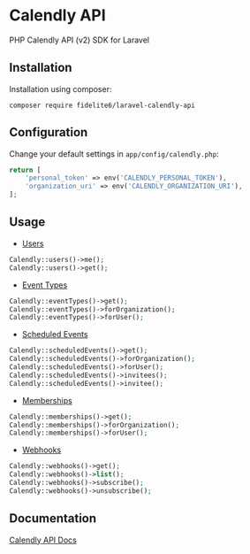 Calendly API
==========

PHP Calendly API (v2) SDK for Laravel

Installation
------------

Installation using composer:

```
composer require fidelite6/laravel-calendly-api
```

Configuration
-------------

Change your default settings in `app/config/calendly.php`:

```php
return [
    'personal_token' => env('CALENDLY_PERSONAL_TOKEN'),
    'organization_uri' => env('CALENDLY_ORGANIZATION_URI'),
];
```

Usage
-----

* [Users](https://developer.calendly.com/api-docs/b3A6Mzk2-get-user)

```php
Calendly::users()->me();
Calendly::users()->get();
```

* [Event Types](https://developer.calendly.com/api-docs/b3A6NTkxNDEz-list-user-s-event-types)

```php
Calendly::eventTypes()->get();
Calendly::eventTypes()->forOrganization();
Calendly::eventTypes()->forUser();
```

* [Scheduled Events](https://developer.calendly.com/api-docs/b3A6NTkxNDEy-list-events)

```php
Calendly::scheduledEvents()->get();
Calendly::scheduledEvents()->forOrganization();
Calendly::scheduledEvents()->forUser();
Calendly::scheduledEvents()->invitees();
Calendly::scheduledEvents()->invitee();
```

* [Memberships](https://developer.calendly.com/api-docs/b3A6NTkxNDI0-list-organization-memberships)

```php
Calendly::memberships()->get();
Calendly::memberships()->forOrganization();
Calendly::memberships()->forUser();
```

* [Webhooks](https://developer.calendly.com/api-docs/b3A6NTkxNDI2-list-webhook-subscriptions)

```php
Calendly::webhooks()->get();
Calendly::webhooks()->list();
Calendly::webhooks()->subscribe();
Calendly::webhooks()->unsubscribe();
```

Documentation
-------------

[Calendly API Docs](https://developer.calendly.com/api-docs)
